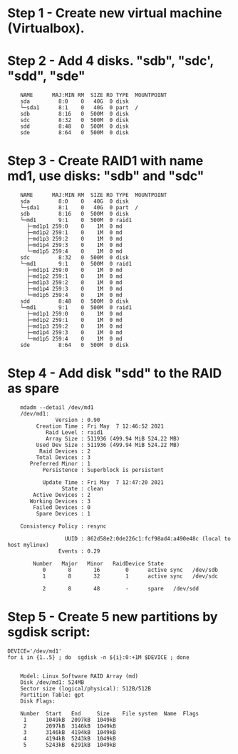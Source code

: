 # Step 1 - Create new virtual machine (Virtualbox). 
# Step 2 - Add 4 disks. "sdb", "sdc', "sdd", "sde"

		NAME      MAJ:MIN RM  SIZE RO TYPE  MOUNTPOINT
		sda         8:0    0   40G  0 disk
		└─sda1      8:1    0   40G  0 part  /
		sdb         8:16   0  500M  0 disk
		sdc         8:32   0  500M  0 disk
		sdd         8:48   0  500M  0 disk
		sde         8:64   0  500M  0 disk

# Step 3 - Create RAID1 with name md1, use disks: "sdb" and "sdc" 
		NAME      MAJ:MIN RM  SIZE RO TYPE  MOUNTPOINT
		sda         8:0    0   40G  0 disk
		└─sda1      8:1    0   40G  0 part  /
		sdb         8:16   0  500M  0 disk
		└─md1       9:1    0  500M  0 raid1
		  ├─md1p1 259:0    0    1M  0 md
		  ├─md1p2 259:1    0    1M  0 md
		  ├─md1p3 259:2    0    1M  0 md
		  ├─md1p4 259:3    0    1M  0 md
		  └─md1p5 259:4    0    1M  0 md
		sdc         8:32   0  500M  0 disk
		└─md1       9:1    0  500M  0 raid1
		  ├─md1p1 259:0    0    1M  0 md
		  ├─md1p2 259:1    0    1M  0 md
		  ├─md1p3 259:2    0    1M  0 md
		  ├─md1p4 259:3    0    1M  0 md
		  └─md1p5 259:4    0    1M  0 md
		sdd         8:48   0  500M  0 disk
		└─md1       9:1    0  500M  0 raid1
		  ├─md1p1 259:0    0    1M  0 md
		  ├─md1p2 259:1    0    1M  0 md
		  ├─md1p3 259:2    0    1M  0 md
		  ├─md1p4 259:3    0    1M  0 md
		  └─md1p5 259:4    0    1M  0 md
		sde         8:64   0  500M  0 disk
# Step 4 - Add disk "sdd" to the RAID as spare
		mdadm --detail /dev/md1
		/dev/md1:
				   Version : 0.90
			 Creation Time : Fri May  7 12:46:52 2021
				Raid Level : raid1
				Array Size : 511936 (499.94 MiB 524.22 MB)
			 Used Dev Size : 511936 (499.94 MiB 524.22 MB)
			  Raid Devices : 2
			 Total Devices : 3
		   Preferred Minor : 1
			   Persistence : Superblock is persistent

			   Update Time : Fri May  7 12:47:20 2021
					 State : clean
			Active Devices : 2
		   Working Devices : 3
			Failed Devices : 0
			 Spare Devices : 1

		Consistency Policy : resync

					  UUID : 862d58e2:0de226c1:fcf98ad4:a490e48c (local to host mylinux)
					Events : 0.29

			Number   Major   Minor   RaidDevice State
			   0       8       16        0      active sync   /dev/sdb
			   1       8       32        1      active sync   /dev/sdc

			   2       8       48        -      spare   /dev/sdd

# Step 5 - Create 5 new partitions by sgdisk script:
	DEVICE='/dev/md1'
	for i in {1..5} ; do  sgdisk -n ${i}:0:+1M $DEVICE ; done


		Model: Linux Software RAID Array (md)
		Disk /dev/md1: 524MB
		Sector size (logical/physical): 512B/512B
		Partition Table: gpt
		Disk Flags:

		Number  Start   End     Size    File system  Name  Flags
		 1      1049kB  2097kB  1049kB
		 2      2097kB  3146kB  1049kB
		 3      3146kB  4194kB  1049kB
		 4      4194kB  5243kB  1049kB
		 5      5243kB  6291kB  1049kB
		 
